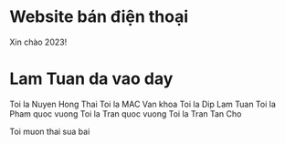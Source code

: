 # Website bán điện thoại

Xin chào 2023!


# Lam Tuan da vao day


Toi la Nuyen Hong Thai
Toi la MAC Van khoa
Toi la Dip Lam Tuan
Toi la Pham quoc vuong
Toi la Tran quoc vuong
Toi la Tran Tan Cho

Toi muon thai sua bai
